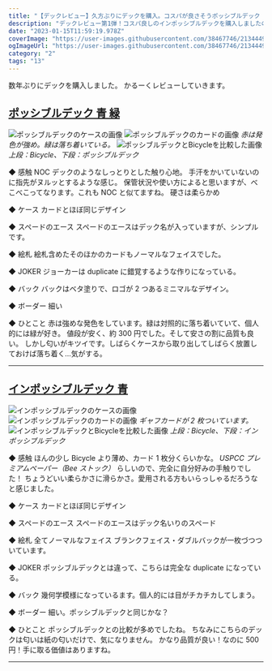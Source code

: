 ```yaml
---
title: "【デックレビュー】久方ぶりにデックを購入。コスパが良さそうポッシブルデック【第1弾】"
description: "デックレビュー第1弾！コスパ良しのインポッシブルデックを購入しましたので軽くレビューしていきます。"
date: "2023-01-15T11:59:19.978Z"
coverImage: "https://user-images.githubusercontent.com/38467746/213444905-5f8515a1-bc31-4e9a-874b-60a46ccd4cd6.jpeg"
ogImageUrl: "https://user-images.githubusercontent.com/38467746/213444905-5f8515a1-bc31-4e9a-874b-60a46ccd4cd6.jpeg"
category: "2"
tags: "13"
---
```


数年ぶりにデックを購入しました。
かるーくレビューしていきます。

## **[ポッシブルデック 青 緑](https://theimpossibleco.com/ja/product/possible/)**

![ポッシブルデックのケースの画像](https://user-images.githubusercontent.com/38467746/213150892-e02da059-e0f7-477a-81d7-eed314c97822.jpeg)
![ポッシブルデックのカードの画像](https://user-images.githubusercontent.com/38467746/213150837-949a62eb-1dfc-4fa3-bd0b-35de70767181.jpeg)
_赤は発色が強め。緑は落ち着いている。_
![ポッシブルデックとBicycleを比較した画像](https://user-images.githubusercontent.com/38467746/213150851-1a977e12-474b-4afd-9b4b-f3923b650fbd.jpeg)
_上段：Bicycle、下段：ポッシブルデック_

◆ 感触
NOC デックのようなしっとりとした触り心地。
手汗をかいていないのに指先がヌルッとするような感じ。
保管状況や使い方によると思いますが、べこべこってなります。これも NOC と似てますね。
硬さは柔らかめ

◆ ケース
カードとほぼ同じデザイン

◆ スペードのエース
スペードのエースはデック名が入っていますが、シンプルです。

◆ 絵札
絵札含めたそのほかのカードもノーマルなフェイスでした。

◆ JOKER
ジョーカーは duplicate に錯覚するような作りになっている。

◆ バック
バックはベタ塗りで、ロゴが 2 つあるミニマルなデザイン。

◆ ボーダー
細い

◆ ひとこと
赤は強めな発色をしています。緑は対照的に落ち着いていて、個人的には緑が好き。
値段が安く、約 300 円でした。そして安さの割に品質も良い。
しかし匂いがキツイです。しばらくケースから取り出してしばらく放置しておけば落ち着く…気がする。

---

## **[インポッシブルデック 青](https://theimpossibleco.com/ja/product/impossible/)**

![インポッシブルデックのケースの画像](https://user-images.githubusercontent.com/38467746/213150857-7b574f38-8703-46d7-b83e-cb94d3f04d77.jpeg)
![インポッシブルデックのカードの画像](https://user-images.githubusercontent.com/38467746/213150864-7a1205e2-1f97-4bac-a1dc-73f71dedbeb7.jpeg)
_ギャフカードが 2 枚ついています。_
![インポッシブルデックとBicycleを比較した画像](https://user-images.githubusercontent.com/38467746/213150870-58e1d000-fee7-4d0b-a3a5-4249683d7449.jpeg)
_上段：Bicycle、下段：インポッシブルデック_

◆ 感触
ほんの少し Bicycle より薄め、カード 1 枚分くらいかな。
_USPCC プレミアムペーパー（Bee ストック）_ らしいので、完全に自分好みの手触りでした！
ちょうどいい柔らかさに滑らかさ。愛用される方もいらっしゃるだろうなと感じました。

◆ ケース
カードとほぼ同じデザイン

◆ スペードのエース
スペードのエースはデック名いりのスペード

◆ 絵札
全てノーマルなフェイス
ブランクフェイス・ダブルバックが一枚づつついています。

◆ JOKER
ポッシブルデックとは違って、こちらは完全な duplicate になっている。

◆ バック
幾何学模様になっているます。個人的には目がチカチカしてしまう。

◆ ボーダー
細い。ポッシブルデックと同じかな？

◆ ひとこと
ポッシブルデックとの比較が多めでしたね。
ちなみにこちらのデックは匂いは紙の匂いだけで、気になりません。
かなり品質が良い！なのに 500 円！手に取る価値はありますね。

---

